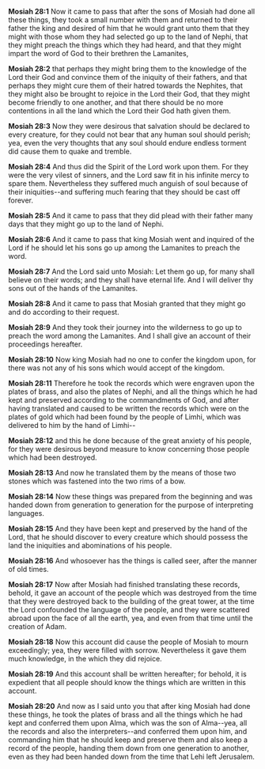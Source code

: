 **Mosiah 28:1** Now it came to pass that after the sons of Mosiah had done all these things, they took a small number with them and returned to their father the king and desired of him that he would grant unto them that they might with those whom they had selected go up to the land of Nephi, that they might preach the things which they had heard, and that they might impart the word of God to their brethren the Lamanites,

**Mosiah 28:2** that perhaps they might bring them to the knowledge of the Lord their God and convince them of the iniquity of their fathers, and that perhaps they might cure them of their hatred towards the Nephites, that they might also be brought to rejoice in the Lord their God, that they might become friendly to one another, and that there should be no more contentions in all the land which the Lord their God hath given them.

**Mosiah 28:3** Now they were desirous that salvation should be declared to every creature, for they could not bear that any human soul should perish; yea, even the very thoughts that any soul should endure endless torment did cause them to quake and tremble.

**Mosiah 28:4** And thus did the Spirit of the Lord work upon them. For they were the very vilest of sinners, and the Lord saw fit in his infinite mercy to spare them. Nevertheless they suffered much anguish of soul because of their iniquities--and suffering much fearing that they should be cast off forever.

**Mosiah 28:5** And it came to pass that they did plead with their father many days that they might go up to the land of Nephi.

**Mosiah 28:6** And it came to pass that king Mosiah went and inquired of the Lord if he should let his sons go up among the Lamanites to preach the word.

**Mosiah 28:7** And the Lord said unto Mosiah: Let them go up, for many shall believe on their words; and they shall have eternal life. And I will deliver thy sons out of the hands of the Lamanites.

**Mosiah 28:8** And it came to pass that Mosiah granted that they might go and do according to their request.

**Mosiah 28:9** And they took their journey into the wilderness to go up to preach the word among the Lamanites. And I shall give an account of their proceedings hereafter.

**Mosiah 28:10** Now king Mosiah had no one to confer the kingdom upon, for there was not any of his sons which would accept of the kingdom.

**Mosiah 28:11** Therefore he took the records which were engraven upon the plates of brass, and also the plates of Nephi, and all the things which he had kept and preserved according to the commandments of God, and after having translated and caused to be written the records which were on the plates of gold which had been found by the people of Limhi, which was delivered to him by the hand of Limhi--

**Mosiah 28:12** and this he done because of the great anxiety of his people, for they were desirous beyond measure to know concerning those people which had been destroyed.

**Mosiah 28:13** And now he translated them by the means of those two stones which was fastened into the two rims of a bow.

**Mosiah 28:14** Now these things was prepared from the beginning and was handed down from generation to generation for the purpose of interpreting languages.

**Mosiah 28:15** And they have been kept and preserved by the hand of the Lord, that he should discover to every creature which should possess the land the iniquities and abominations of his people.

**Mosiah 28:16** And whosoever has the things is called seer, after the manner of old times.

**Mosiah 28:17** Now after Mosiah had finished translating these records, behold, it gave an account of the people which was destroyed from the time that they were destroyed back to the building of the great tower, at the time the Lord confounded the language of the people, and they were scattered abroad upon the face of all the earth, yea, and even from that time until the creation of Adam.

**Mosiah 28:18** Now this account did cause the people of Mosiah to mourn exceedingly; yea, they were filled with sorrow. Nevertheless it gave them much knowledge, in the which they did rejoice.

**Mosiah 28:19** And this account shall be written hereafter; for behold, it is expedient that all people should know the things which are written in this account.

**Mosiah 28:20** And now as I said unto you that after king Mosiah had done these things, he took the plates of brass and all the things which he had kept and conferred them upon Alma, which was the son of Alma--yea, all the records and also the interpreters--and conferred them upon him, and commanding him that he should keep and preserve them and also keep a record of the people, handing them down from one generation to another, even as they had been handed down from the time that Lehi left Jerusalem.

